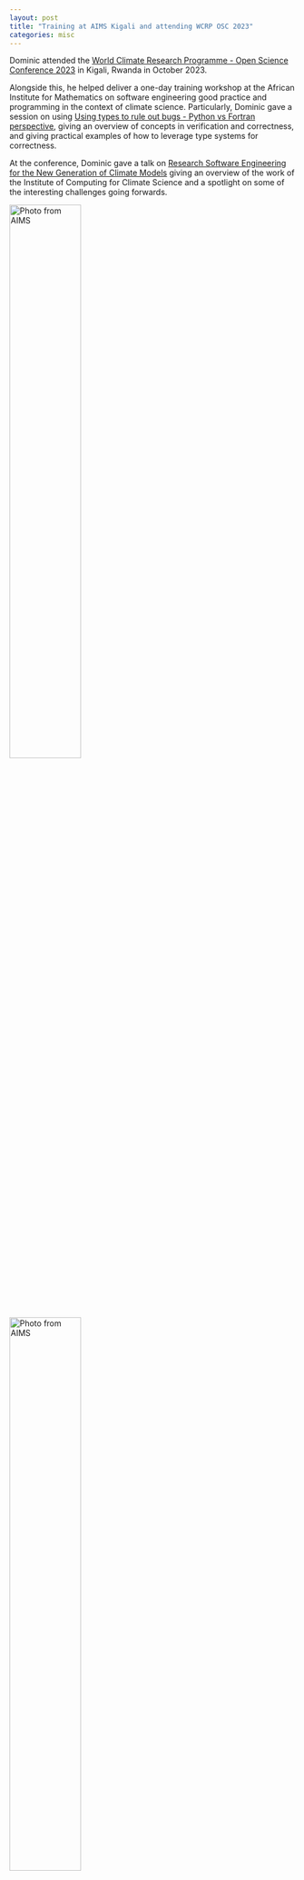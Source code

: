 ```yaml
---
layout: post
title: "Training at AIMS Kigali and attending WCRP OSC 2023"
categories: misc
---
```


Dominic attended the [World Climate Research Programme - Open Science Conference 2023](https://wcrp-osc2023.org/) in Kigali, Rwanda in October 2023.

Alongside this, he helped deliver a one-day training workshop at the African Institute for Mathematics on software engineering good practice and programming in the context of climate science. Particularly, Dominic gave a session on using [Using types to rule out bugs - Python vs Fortran perspective](https://drive.google.com/file/d/1tuXnrbbND_cHmE5xpgIJ6u--CUaCiX2J/view), giving an overview of concepts in verification and correctness, and giving practical examples of how to leverage type systems for correctness.

At the conference, Dominic gave a talk on [Research Software Engineering for the New Generation of Climate Models](https://drive.google.com/file/d/1ahKWPL3g9lRk4eh8wXzbi0_0DXKpPt9G/view?usp=sharing) giving an overview of the work of the Institute of Computing for Climate Science and a spotlight on some of
the interesting challenges going forwards.

<img alt='Photo from AIMS' src='https://dorchard.github.io/images/kigali/photo1.jpg' style='width:50%;margin: 0 auto;margin-bottom:10px;' /><br />
<img alt='Photo from AIMS' src='https://dorchard.github.io/images/kigali/photo2.jpg' style='width:50%;margin: 0 auto;margin-bottom:10px;' /><br />
<img alt='Photo from AIMS' src='https://dorchard.github.io/images/kigali/photo3.jpg' style='width:50%;margin: 0 auto;margin-bottom:10px;' /><br />
